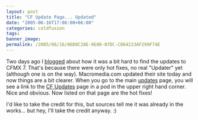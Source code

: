 ```yaml
---
layout: post
title: "CF Update Page... Updated"
date: "2005-06-16T17:06:00+06:00"
categories: coldfusion 
tags: 
banner_image: 
permalink: /2005/06/16/86D8C28E-9E80-07DC-C064223AF299F74E
---
```


Two days ago I <a href="http://ray.camdenfamily.com/index.cfm?mode=entry&entry=7C9827C2-F04D-709E-CBE5BF25FC1B7BF4">blogged</a> about how it was a bit hard to find the updates to CFMX 7. That's because there were only hot fixes, no real "Updater" yet (although one is on the way). Macromedia.com updated their site today and now things are a bit clearer. When you go to the main <a href="http://www.macromedia.com/downloads/updates/">updates</a> page, you will see a link to the <a href="http://www.macromedia.com/support/coldfusion/downloads_updates.html">CF Updates</a> page in a pod in the upper right hand corner. Nice and obvious. Now listed on that page are the hot fixes!

I'd like to take the credit for this, but sources tell me it was already in the works... but hey, I'll take the credit anyway. :)